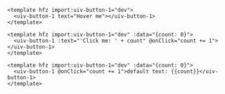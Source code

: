 ```hfz-view id=osxbgm95lfk
<template hfz import:uiv-button-1="dev">
  <uiv-button-1 text="Hover me"></uiv-button-1>
</template>

```

```hfz-view id=vv0glreiyz
<template hfz import:uiv-button-1="dev" :data="{count: 0}">
  <uiv-button-1 :text="'Click me: ' + count" @onClick="count += 1"></uiv-button-1>
</template>

```

```hfz-view id=ak7icsg7q79
<template hfz import:uiv-button-1="dev" :data="{count: 0}">
  <uiv-button-1 @onClick="count += 1">default text: {{count}}</uiv-button-1>
</template>

```


